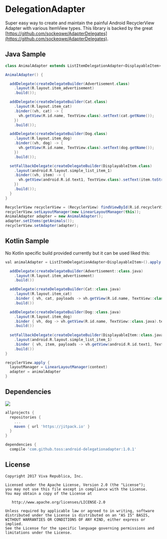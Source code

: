 # DelegationAdapter

Super easy way to create and maintain the painful Android RecyclerView Adapter with various ItemView types. This library is backed by the great [https://github.com/sockeqwe/AdapterDelegates](https://github.com/sockeqwe/AdapterDelegates).

## Java Sample

```groovy
class AnimalAdapter extends ListItemDelegationAdapter<DisplayableItem> {

AnimalAdapter() {

  addDelegate(createDelegateBuilder(Advertisement.class)
    .layout(R.layout.item_advertisement)
    .build());

  addDelegate(createDelegateBuilder(Cat.class)
    .layout(R.layout.item_cat)
    .binder((vh, cat) -> {
      vh.getView(R.id.name, TextView.class).setText(cat.getName());
    })
    .build());

  addDelegate(createDelegateBuilder(Dog.class)
    .layout(R.layout.item_dog)
    .binder((vh, dog) -> {
      vh.getView(R.id.name, TextView.class).setText(dog.getName());
    })
    .build());

  setFallbackDelegate(createDelegateBuilder(DisplayableItem.class)
    .layout(android.R.layout.simple_list_item_1)
    .binder((vh, item) -> {
      vh.getView(android.R.id.text1, TextView.class).setText(item.toString());
    })
    .build());
  }
}

RecyclerView recyclerView = (RecyclerView) findViewById(R.id.recyclerView);
recyclerView.setLayoutManager(new LinearLayoutManager(this));
AnimalAdapter adapter = new AnimalAdapter();
adapter.setItems(getAnimals());
recyclerView.setAdapter(adapter);

```

## Kotlin Sample
No Kotlin specific build provided currently but it can be used liked this:
```groovy
val animalAdapter = ListItemDelegationAdapter<DisplayableItem>().apply {

  addDelegate(createDelegateBuilder(Advertisement::class.java)
    .layout(R.layout.item_advertisement)
    .build())

  addDelegate(createDelegateBuilder(Cat::class.java)
    .layout(R.layout.item_cat)
    .binder { vh, cat, payloads -> vh.getView(R.id.name, TextView::class.java).text = cat.name }
    .build())

  addDelegate(createDelegateBuilder(Dog::class.java)
    .layout(R.layout.item_dog)
    .binder { vh, dog -> vh.getView(R.id.name, TextView::class.java).text = dog.name }
    .build())
    
  setFallbackDelegate(createDelegateBuilder(DisplayableItem::class.java)
    .layout(android.R.layout.simple_list_item_1)
    .binder { vh, item, payloads -> vh.getView(android.R.id.text1, TextView::class.java).text = item.toString() }
    .build())
}

recyclerView.apply {
  layoutManager = LinearLayoutManager(context)
  adapter = animalAdapter
}

```

## Dependencies
[![](https://jitpack.io/v/toss/android-delegationadapter.svg)](https://jitpack.io/#toss/android-delegationadapter)

```groovy
allprojects {
  repositories {
    ...
    maven { url 'https://jitpack.io' }
  }
}
```

```groovy
dependencies {
  compile 'com.github.toss:android-delegationadapter:1.0.1'
```

## License

```
Copyright 2017 Viva Republica, Inc.

Licensed under the Apache License, Version 2.0 (the "License");
you may not use this file except in compliance with the License.
You may obtain a copy of the License at

   http://www.apache.org/licenses/LICENSE-2.0

Unless required by applicable law or agreed to in writing, software
distributed under the License is distributed on an "AS IS" BASIS,
WITHOUT WARRANTIES OR CONDITIONS OF ANY KIND, either express or implied.
See the License for the specific language governing permissions and
limitations under the License.
```
